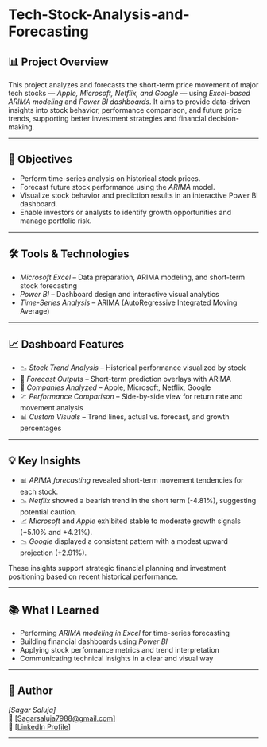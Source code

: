 # Tech-Stock-Analysis-and-Forecasting

## 📊 Project Overview

This project analyzes and forecasts the short-term price movement of major tech stocks — *Apple, Microsoft, Netflix, and Google* — using *Excel-based ARIMA modeling* and *Power BI dashboards*. It aims to provide data-driven insights into stock behavior, performance comparison, and future price trends, supporting better investment strategies and financial decision-making.

---

## 🎯 Objectives

- Perform time-series analysis on historical stock prices.
- Forecast future stock performance using the *ARIMA* model.
- Visualize stock behavior and prediction results in an interactive Power BI dashboard.
- Enable investors or analysts to identify growth opportunities and manage portfolio risk.

---

## 🛠 Tools & Technologies

- *Microsoft Excel* – Data preparation, ARIMA modeling, and short-term stock forecasting  
- *Power BI* – Dashboard design and interactive visual analytics  
- *Time-Series Analysis* – ARIMA (AutoRegressive Integrated Moving Average)  

---

## 📈 Dashboard Features

- 📉 *Stock Trend Analysis* – Historical performance visualized by stock  
- 🔮 *Forecast Outputs* – Short-term prediction overlays with ARIMA  
- 🏢 *Companies Analyzed* – Apple, Microsoft, Netflix, Google  
- 💹 *Performance Comparison* – Side-by-side view for return rate and movement analysis  
- 📊 *Custom Visuals* – Trend lines, actual vs. forecast, and growth percentages

---

## 💡 Key Insights

- 📊 *ARIMA forecasting* revealed short-term movement tendencies for each stock.
- 📉 *Netflix* showed a bearish trend in the short term (-4.81%), suggesting potential caution.
- 📈 *Microsoft* and *Apple* exhibited stable to moderate growth signals (+5.10% and +4.21%).
- 📉 *Google* displayed a consistent pattern with a modest upward projection (+2.91%).

These insights support strategic financial planning and investment positioning based on recent historical performance.

---

## 📚 What I Learned

- Performing *ARIMA modeling in Excel* for time-series forecasting  
- Building financial dashboards using *Power BI*  
- Applying stock performance metrics and trend interpretation  
- Communicating technical insights in a clear and visual way  

---

## 👤 Author

*[Sagar Saluja]*  
📧 [Sagarsaluja7988@gmail.com]  
🔗 [[LinkedIn Profile](https://www.linkedin.com/in/sagar-saluja-665446216/)]

---
